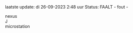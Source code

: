 laatste update: 
di 26-09-2023  2:48   uur 
Status: FAALT - fout - 
<div class="service R">nexus</div><div class="service R">J</div><div class="service Y">microstation</div>
